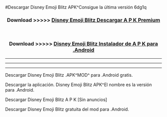 #Descargar Disney Emoji Blitz  APK^Consigue la última versión 6dg1q



<div align="center">
<h3>Download >>>>> <a href="https://es-sites.web.app/?es= Disney Emoji Blitz ">Disney Emoji Blitz  Descargar A P K Premium</a></h3><br>

<h3>Download >>>>> <a href="https://es-sites.web.app/?es= Disney Emoji Blitz ">Disney Emoji Blitz  Instalador de A P K para .Android</a></h3>
</div>


----------------------------------------------------------

----------------------------------------------------------

----------------------------------------------------------

Descargar Disney Emoji Blitz  .APK^MOD^ para .Android gratis.

Descargar la aplicación. Disney Emoji Blitz  APK^El nombre es la versión para .Android.

Descargar Disney Emoji Blitz  A P K [Sin anuncios]

Descargar Disney Emoji Blitz  gratuita del mod para .Android.